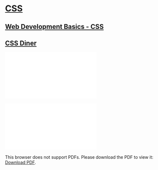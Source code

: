 # [CSS](https://github.com/green-fox-academy/teaching-materials/blob/master/preparation/materials/css/css.hu.md)

## [Web Development Basics - CSS](https://www.youtube.com/watch?v=jDBOMsqac0o)

## [CSS Diner](https://flukeout.github.io/#)

![done](done.pdf)

<object data="done.pdf" type="application/pdf" width="700px" height="700px">
    <embed src="done.pdf">
        <p>This browser does not support PDFs. Please download the PDF to view it: <a href="done.pdf">Download PDF</a>.</p>
    </embed>
</object>
